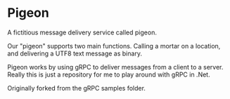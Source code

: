 # Pigeon

A fictitious message delivery service called pigeon.

Our "pigeon" supports two main functions. Calling a mortar on a location, and delivering a UTF8 text message as binary.

Pigeon works by using gRPC to deliver messages from a client to a server. Really this is just a repository for me to play around with gRPC in .Net.

Originally forked from the gRPC samples folder.
